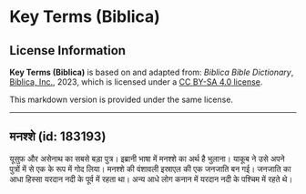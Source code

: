 # Key Terms (Biblica)

## License Information

**Key Terms (Biblica)** is based on and adapted from: _Biblica Bible Dictionary_, [Biblica, Inc.](https://www.biblica.com/), 2023, which is licensed under a [CC BY-SA 4.0 license](https://creativecommons.org/licenses/by-sa/4.0/legalcode.en).

This markdown version is provided under the same license.



--------------------------------

## मनश्शे (id: 183193)

यूसुफ और असेनाथ का सबसे बड़ा पुत्र। इब्रानी भाषा में मनश्शे का अर्थ है भुलाना। याकूब ने उसे अपने पुत्रों में से एक के रूप में गोद लिया। मनश्शे की वंशावली इस्राएल की एक जनजाति बन गई। जनजाति का आधा हिस्सा यरदान नदी के पूर्व में रहता था। अन्य आधे लोग कनान में यरदान नदी के पश्चिम में रहते थे।


